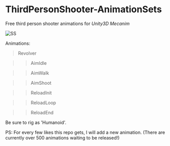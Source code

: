 # ThirdPersonShooter-AnimationSets
Free third person shooter animations for *Unity3D Mecanim*

![SS](https://raw.githubusercontent.com/ZenXChaos/ThirdPersonShooter-AnimationSets/master/ss.gif)

Animations: 

> Revolver

>> AimIdle

>> AimWalk

>> AimShoot

>> ReloadInit

>> ReloadLoop

>> ReloadEnd

Be sure to rig as 'Humanoid'.

PS: For every few likes this repo gets, I will add a new animation. (There are currently over 500 animations waiting to be released!)
